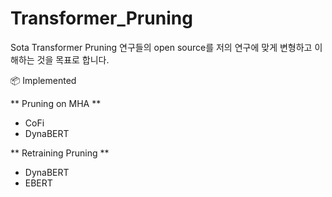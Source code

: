 # Transformer_Pruning
Sota Transformer Pruning 연구들의 open source를 저의 연구에 맞게 변형하고 이해하는 것을 목표로 합니다.

📦 Implemented

** Pruning on MHA ** 
- CoFi
- DynaBERT

** Retraining Pruning ** 
- DynaBERT
- EBERT
